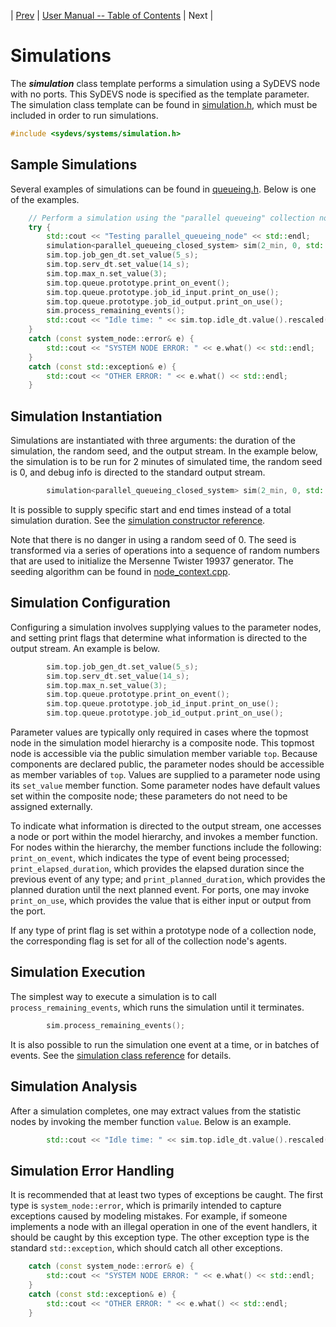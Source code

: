 | [Prev](collection_nodes.html) | [User Manual -- Table of Contents](index.html) | Next |
# Simulations

The ***simulation*** class template performs a simulation using a SyDEVS node with no ports. This SyDEVS node is specified as the template parameter. The simulation class template can be found in [simulation.h](https://github.com/Autodesk/sydevs/blob/master/src/sydevs/systems/simulation.h), which must be included in order to run simulations.

```cpp
#include <sydevs/systems/simulation.h>
```

## Sample Simulations

Several examples of simulations can be found in [queueing.h](https://github.com/Autodesk/sydevs/blob/master/src/examples/demo/queueing/queueing.h). Below is one of the examples.

```cpp
    // Perform a simulation using the "parallel queueing" collection node.
    try {
        std::cout << "Testing parallel_queueing_node" << std::endl;
        simulation<parallel_queueing_closed_system> sim(2_min, 0, std::cout);
        sim.top.job_gen_dt.set_value(5_s);
        sim.top.serv_dt.set_value(14_s);
        sim.top.max_n.set_value(3);
        sim.top.queue.prototype.print_on_event();
        sim.top.queue.prototype.job_id_input.print_on_use();
        sim.top.queue.prototype.job_id_output.print_on_use();
        sim.process_remaining_events();
        std::cout << "Idle time: " << sim.top.idle_dt.value().rescaled(unit) << std::endl;
    }
    catch (const system_node::error& e) {
        std::cout << "SYSTEM NODE ERROR: " << e.what() << std::endl;
    }
    catch (const std::exception& e) {
        std::cout << "OTHER ERROR: " << e.what() << std::endl;
    }
```

## Simulation Instantiation

Simulations are instantiated with three arguments: the duration of the simulation, the random seed, and the output stream. In the example below, the simulation is to be run for 2 minutes of simulated time, the random seed is 0, and debug info is directed to the standard output stream.

```cpp
        simulation<parallel_queueing_closed_system> sim(2_min, 0, std::cout);
```

It is possible to supply specific start and end times instead of a total simulation duration. See the [simulation constructor reference](https://autodesk.github.io/sydevs/doc/html/classsydevs_1_1systems_1_1simulation.html#acca4a2e7f23f9ef5426e230393f07471).

Note that there is no danger in using a random seed of 0. The seed is transformed via a series of operations into a sequence of random numbers that are used to initialize the Mersenne Twister 19937 generator. The seeding algorithm can be found in [node_context.cpp](https://github.com/Autodesk/sydevs/blob/master/src/sydevs/systems/node_context.cpp).


## Simulation Configuration

Configuring a simulation involves supplying values to the parameter nodes, and setting print flags that determine what information is directed to the output stream. An example is below.

```cpp
        sim.top.job_gen_dt.set_value(5_s);
        sim.top.serv_dt.set_value(14_s);
        sim.top.max_n.set_value(3);
        sim.top.queue.prototype.print_on_event();
        sim.top.queue.prototype.job_id_input.print_on_use();
        sim.top.queue.prototype.job_id_output.print_on_use();
```

Parameter values are typically only required in cases where the topmost node in the simulation model hierarchy is a composite node. This topmost node is accessible via the public simulation member variable `top`. Because components are declared public, the parameter nodes should be accessible as member variables of `top`. Values are supplied to a parameter node using its `set_value` member function. Some parameter nodes have default values set within the composite node; these parameters do not need to be assigned externally.

To indicate what information is directed to the output stream, one accesses a node or port within the model hierarchy, and invokes a member function. For nodes within the hierarchy, the member functions include the following: `print_on_event`, which indicates the type of event being processed; `print_elapsed_duration`, which provides the elapsed duration since the previous event of any type; and `print_planned_duration`, which provides the planned duration until the next planned event. For ports, one may invoke `print_on_use`, which provides the value that is either input or output from the port.

If any type of print flag is set within a prototype node of a collection node, the corresponding flag is set for all of the collection node's agents.

## Simulation Execution

The simplest way to execute a simulation is to call `process_remaining_events`, which runs the simulation until it terminates.

```cpp
        sim.process_remaining_events();
```

It is also possible to run the simulation one event at a time, or in batches of events. See the [simulation class reference](https://autodesk.github.io/sydevs/doc/html/classsydevs_1_1systems_1_1simulation.html) for details.

## Simulation Analysis

After a simulation completes, one may extract values from the statistic nodes by invoking the member function `value`. Below is an example.

```cpp
        std::cout << "Idle time: " << sim.top.idle_dt.value().rescaled(unit) << std::endl;
```

## Simulation Error Handling

It is recommended that at least two types of exceptions be caught. The first type is `system_node::error`, which is primarily intended to capture exceptions caused by modeling mistakes. For example, if someone implements a node with an illegal operation in one of the event handlers, it should be caught by this exception type. The other exception type is the standard `std::exception`, which should catch all other exceptions.

```cpp
    catch (const system_node::error& e) {
        std::cout << "SYSTEM NODE ERROR: " << e.what() << std::endl;
    }
    catch (const std::exception& e) {
        std::cout << "OTHER ERROR: " << e.what() << std::endl;
    }
```
